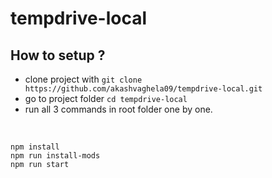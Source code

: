 # tempdrive-local

## How to setup ?

- clone project with `git clone https://github.com/akashvaghela09/tempdrive-local.git` 
- go to project folder `cd tempdrive-local`
- run all 3 commands in root folder one by one.
<br />
    
    npm install
    npm run install-mods
    npm run start
 

